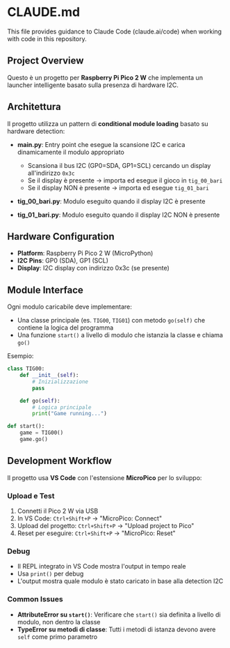 # CLAUDE.md

This file provides guidance to Claude Code (claude.ai/code) when working with code in this repository.

## Project Overview

Questo è un progetto per **Raspberry Pi Pico 2 W** che implementa un launcher intelligente basato sulla presenza di hardware I2C.

## Architettura

Il progetto utilizza un pattern di **conditional module loading** basato su hardware detection:

- **main.py**: Entry point che esegue la scansione I2C e carica dinamicamente il modulo appropriato
  - Scansiona il bus I2C (GP0=SDA, GP1=SCL) cercando un display all'indirizzo `0x3c`
  - Se il display è presente → importa ed esegue il gioco in `tig_00_bari`
  - Se il display NON è presente → importa ed esegue `tig_01_bari`

- **tig_00_bari.py**: Modulo eseguito quando il display I2C è presente
- **tig_01_bari.py**: Modulo eseguito quando il display I2C NON è presente

## Hardware Configuration

- **Platform**: Raspberry Pi Pico 2 W (MicroPython)
- **I2C Pins**: GP0 (SDA), GP1 (SCL)
- **Display**: I2C display con indirizzo 0x3c (se presente)

## Module Interface

Ogni modulo caricabile deve implementare:
- Una classe principale (es. `TIG00`, `TIG01`) con metodo `go(self)` che contiene la logica del programma
- Una funzione `start()` a livello di modulo che istanzia la classe e chiama `go()`

Esempio:
```python
class TIG00:
    def __init__(self):
        # Inizializzazione
        pass

    def go(self):
        # Logica principale
        print("Game running...")

def start():
    game = TIG00()
    game.go()
```

## Development Workflow

Il progetto usa **VS Code** con l'estensione **MicroPico** per lo sviluppo:

### Upload e Test
1. Connetti il Pico 2 W via USB
2. In VS Code: `Ctrl+Shift+P` → "MicroPico: Connect"
3. Upload del progetto: `Ctrl+Shift+P` → "Upload project to Pico"
4. Reset per eseguire: `Ctrl+Shift+P` → "MicroPico: Reset"

### Debug
- Il REPL integrato in VS Code mostra l'output in tempo reale
- Usa `print()` per debug
- L'output mostra quale modulo è stato caricato in base alla detection I2C

### Common Issues
- **AttributeError su `start()`**: Verificare che `start()` sia definita a livello di modulo, non dentro la classe
- **TypeError su metodi di classe**: Tutti i metodi di istanza devono avere `self` come primo parametro
